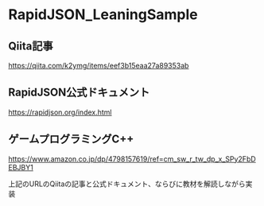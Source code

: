 # RapidJSON_LeaningSample

## Qiita記事
https://qiita.com/k2ymg/items/eef3b15eaa27a89353ab

## RapidJSON公式ドキュメント
https://rapidjson.org/index.html

## ゲームプログラミングC++
https://www.amazon.co.jp/dp/4798157619/ref=cm_sw_r_tw_dp_x_SPy2FbDEBJBY1 

上記のURLのQiitaの記事と公式ドキュメント、ならびに教材を解読しながら実装
